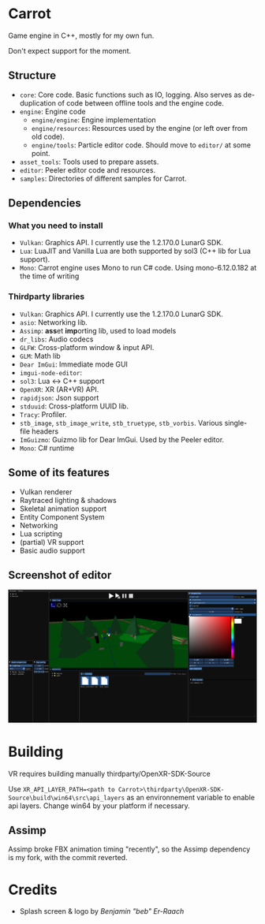 # Carrot

Game engine in C++, mostly for my own fun.

Don't expect support for the moment.

## Structure
* `core`: Core code. Basic functions such as IO, logging. Also serves as de-duplication of code between offline tools and the engine code.
* `engine`: Engine code
  * `engine/engine`: Engine implementation
  * `engine/resources`: Resources used by the engine (or left over from old code).
  * `engine/tools`: Particle editor code. Should move to `editor/` at some point.
* `asset_tools`: Tools used to prepare assets.
* `editor`: Peeler editor code and resources.
* `samples`: Directories of different samples for Carrot.

## Dependencies

### What you need to install
* `Vulkan`: Graphics API. I currently use the 1.2.170.0 LunarG SDK.
* `Lua`: LuaJIT and Vanilla Lua are both supported by sol3 (C++ lib for Lua support).
* `Mono`: Carrot engine uses Mono to run C# code. Using mono-6.12.0.182 at the time of writing

### Thirdparty libraries
* `Vulkan`: Graphics API. I currently use the 1.2.170.0 LunarG SDK.
* `asio`: Networking lib.
* `Assimp`: **ass**et **imp**orting lib, used to load models
* `dr_libs`: Audio codecs
* `GLFW`: Cross-platform window & input API.
* `GLM`: Math lib
* `Dear ImGui`: Immediate mode GUI
* `imgui-node-editor`: 
* `sol3`: Lua <-> C++ support
* `OpenXR`: XR (AR+VR) API.
* `rapidjson`: Json support
* `stduuid`: Cross-platform UUID lib.
* `Tracy`: Profiler.
* `stb_image`, `stb_image_write`, `stb_truetype`, `stb_vorbis`. Various single-file headers
* `ImGuizmo`: Guizmo lib for Dear ImGui. Used by the Peeler editor.
* `Mono`: C# runtime

## Some of its features
- Vulkan renderer
- Raytraced lighting & shadows
- Skeletal animation support
- Entity Component System
- Networking
- Lua scripting
- (partial) VR support
- Basic audio support

## Screenshot of editor
![Editor screenshot](./screenshot.png)

# Building
VR requires building manually thirdparty/OpenXR-SDK-Source

Use `XR_API_LAYER_PATH=<path to Carrot>\thirdparty\OpenXR-SDK-Source\build\win64\src\api_layers` as an environnement variable to enable api layers. Change win64 by your platform if necessary.

## Assimp
Assimp broke FBX animation timing "recently", so the Assimp dependency is my fork, with the <b8bf1eac041f0bbb406019a28f310509dad51b86> commit reverted.

# Credits
* Splash screen & logo by *Benjamin "beb" Er-Raach*